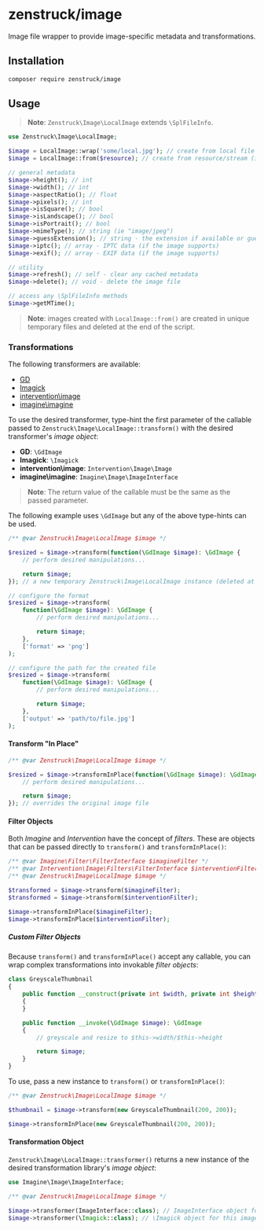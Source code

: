 # zenstruck/image

Image file wrapper to provide image-specific metadata and transformations.

## Installation

```bash
composer require zenstruck/image
```

## Usage

> **Note**: `Zenstruck\Image\LocalImage` extends `\SplFileInfo`.

```php
use Zenstruck\Image\LocalImage;

$image = LocalImage::wrap('some/local.jpg'); // create from local file
$image = LocalImage::from($resource); // create from resource/stream (in a temp file)

// general metadata
$image->height(); // int
$image->width(); // int
$image->aspectRatio(); // float
$image->pixels(); // int
$image->isSquare(); // bool
$image->isLandscape(); // bool
$image->isPortrait(); // bool
$image->mimeType(); // string (ie "image/jpeg")
$image->guessExtension(); // string - the extension if available or guess from mime-type
$image->iptc(); // array - IPTC data (if the image supports)
$image->exif(); // array - EXIF data (if the image supports)

// utility
$image->refresh(); // self - clear any cached metadata
$image->delete(); // void - delete the image file

// access any \SplFileInfo methods
$image->getMTime();
```

> **Note**: images created with `LocalImage::from()` are created in unique temporary files
> and deleted at the end of the script.

### Transformations

The following transformers are available:

- [GD](https://www.php.net/manual/en/book.image.php)
- [Imagick](https://www.php.net/manual/en/book.imagick.php)
- [intervention\image](https://github.com/Intervention/image)
- [imagine\imagine](https://github.com/php-imagine/Imagine)

To use the desired transformer, type-hint the first parameter of the callable
passed to `Zenstruck\Image\LocalImage::transform()` with the desired transformer's
_image object_:

- **GD**: `\GdImage`
- **Imagick**: `\Imagick`
- **intervention\image**: `Intervention\Image\Image`
- **imagine\imagine**: `Imagine\Image\ImageInterface`

> **Note**: The return value of the callable must be the same as the passed parameter.

The following example uses `\GdImage` but any of the above type-hints can be used.

```php
/** @var Zenstruck\Image\LocalImage $image */

$resized = $image->transform(function(\GdImage $image): \GdImage {
    // perform desired manipulations...

    return $image;
}); // a new temporary Zenstruck\Image\LocalImage instance (deleted at the end of the script)

// configure the format
$resized = $image->transform(
    function(\GdImage $image): \GdImage {
        // perform desired manipulations...

        return $image;
    },
    ['format' => 'png']
);

// configure the path for the created file
$resized = $image->transform(
    function(\GdImage $image): \GdImage {
        // perform desired manipulations...

        return $image;
    },
    ['output' => 'path/to/file.jpg']
);
```

#### Transform "In Place"

```php
/** @var Zenstruck\Image\LocalImage $image */

$resized = $image->transformInPlace(function(\GdImage $image): \GdImage {
    // perform desired manipulations...

    return $image;
}); // overrides the original image file
```

#### Filter Objects

Both _Imagine_ and _Intervention_ have the concept of _filters_. These are objects
that can be passed directly to `transform()` and `transformInPlace()`:

```php
/** @var Imagine\Filter\FilterInterface $imagineFilter */
/** @var Intervention\Image\Filters\FilterInterface $interventionFilter */
/** @var Zenstruck\Image\LocalImage $image */

$transformed = $image->transform($imagineFilter);
$transformed = $image->transform($interventionFilter);

$image->transformInPlace($imagineFilter);
$image->transformInPlace($interventionFilter);
```

##### Custom Filter Objects

Because `transform()` and `transformInPlace()` accept any callable, you can wrap complex
transformations into invokable _filter objects_:

```php
class GreyscaleThumbnail
{
    public function __construct(private int $width, private int $height)
    {
    }

    public function __invoke(\GdImage $image): \GdImage
    {
        // greyscale and resize to $this->width/$this->height

        return $image;
    }
}
```

To use, pass a new instance to `transform()` or `transformInPlace()`:

```php
/** @var Zenstruck\Image\LocalImage $image */

$thumbnail = $image->transform(new GreyscaleThumbnail(200, 200));

$image->transformInPlace(new GreyscaleThumbnail(200, 200));
```

#### Transformation Object

`Zenstruck\Image\LocalImage::transformer()` returns a new instance of the desired
transformation library's _image object_:

```php
use Imagine\Image\ImageInterface;

/** @var Zenstruck\Image\LocalImage $image */

$image->transformer(ImageInterface::class); // ImageInterface object for this image
$image->transformer(\Imagick::class); // \Imagick object for this image
```
